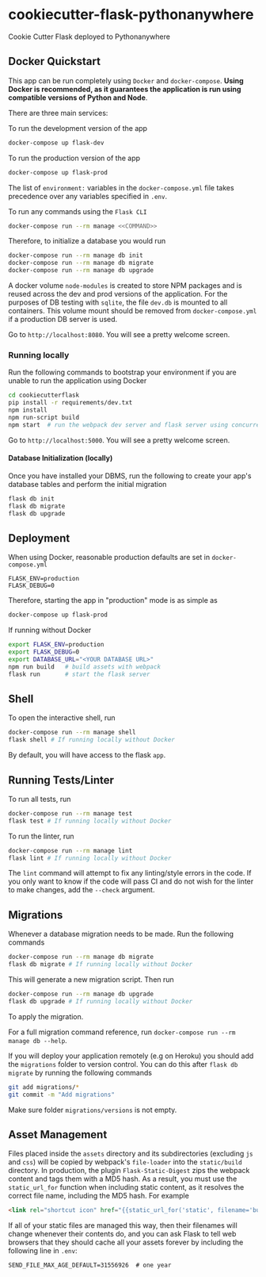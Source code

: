 # cookiecutter-flask-pythonanywhere

Cookie Cutter Flask deployed to Pythonanywhere

## Docker Quickstart

This app can be run completely using `Docker` and `docker-compose`. **Using Docker is recommended, as it guarantees the application is run using compatible versions of Python and Node**.

There are three main services:

To run the development version of the app

```bash
docker-compose up flask-dev
```

To run the production version of the app

```bash
docker-compose up flask-prod
```

The list of `environment:` variables in the `docker-compose.yml` file takes precedence over any variables specified in `.env`.

To run any commands using the `Flask CLI`

```bash
docker-compose run --rm manage <<COMMAND>>
```

Therefore, to initialize a database you would run

```bash
docker-compose run --rm manage db init
docker-compose run --rm manage db migrate
docker-compose run --rm manage db upgrade
```

A docker volume `node-modules` is created to store NPM packages and is reused across the dev and prod versions of the application. For the purposes of DB testing with `sqlite`, the file `dev.db` is mounted to all containers. This volume mount should be removed from `docker-compose.yml` if a production DB server is used.

Go to `http://localhost:8080`. You will see a pretty welcome screen.

### Running locally

Run the following commands to bootstrap your environment if you are unable to run the application using Docker

```bash
cd cookiecutterflask
pip install -r requirements/dev.txt
npm install
npm run-script build
npm start  # run the webpack dev server and flask server using concurrently
```

Go to `http://localhost:5000`. You will see a pretty welcome screen.

#### Database Initialization (locally)

Once you have installed your DBMS, run the following to create your app's
database tables and perform the initial migration

```bash
flask db init
flask db migrate
flask db upgrade
```

## Deployment

When using Docker, reasonable production defaults are set in `docker-compose.yml`

```text
FLASK_ENV=production
FLASK_DEBUG=0
```

Therefore, starting the app in "production" mode is as simple as

```bash
docker-compose up flask-prod
```

If running without Docker

```bash
export FLASK_ENV=production
export FLASK_DEBUG=0
export DATABASE_URL="<YOUR DATABASE URL>"
npm run build   # build assets with webpack
flask run       # start the flask server
```

## Shell

To open the interactive shell, run

```bash
docker-compose run --rm manage shell
flask shell # If running locally without Docker
```

By default, you will have access to the flask `app`.

## Running Tests/Linter

To run all tests, run

```bash
docker-compose run --rm manage test
flask test # If running locally without Docker
```

To run the linter, run

```bash
docker-compose run --rm manage lint
flask lint # If running locally without Docker
```

The `lint` command will attempt to fix any linting/style errors in the code. If you only want to know if the code will pass CI and do not wish for the linter to make changes, add the `--check` argument.

## Migrations

Whenever a database migration needs to be made. Run the following commands

```bash
docker-compose run --rm manage db migrate
flask db migrate # If running locally without Docker
```

This will generate a new migration script. Then run

```bash
docker-compose run --rm manage db upgrade
flask db upgrade # If running locally without Docker
```

To apply the migration.

For a full migration command reference, run `docker-compose run --rm manage db --help`.

If you will deploy your application remotely (e.g on Heroku) you should add the `migrations` folder to version control.
You can do this after `flask db migrate` by running the following commands

```bash
git add migrations/*
git commit -m "Add migrations"
```

Make sure folder `migrations/versions` is not empty.

## Asset Management

Files placed inside the `assets` directory and its subdirectories
(excluding `js` and `css`) will be copied by webpack's
`file-loader` into the `static/build` directory. In production, the plugin
`Flask-Static-Digest` zips the webpack content and tags them with a MD5 hash.
As a result, you must use the `static_url_for` function when including static content,
as it resolves the correct file name, including the MD5 hash.
For example

```html
<link rel="shortcut icon" href="{{static_url_for('static', filename='build/favicon.ico') }}">
```

If all of your static files are managed this way, then their filenames will change whenever their
contents do, and you can ask Flask to tell web browsers that they
should cache all your assets forever by including the following line
in ``.env``:

```text
SEND_FILE_MAX_AGE_DEFAULT=31556926  # one year
```
